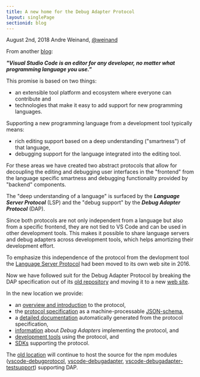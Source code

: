 ```yaml
---
title: A new home for the Debug Adapter Protocol
layout: singlePage
sectionid: blog
---
```


August 2nd, 2018 Andre Weinand, [@weinand](https://twitter.com/weinand)

From another [blog](https://code.visualstudio.com/blogs/2016/06/27/common-language-protocol):

**_"Visual Studio Code is an editor for any developer, no matter what programming language you use."_**

This promise is based on two things:
- an extensible tool platform and ecosystem where everyone can contribute and
- technologies that make it easy to add support for new programming languages.

Supporting a new programming language from a development tool typically means:
- rich editing support based on a deep understanding ("smartness") of that language,
- debugging support for the language integrated into the editing tool.

For these areas we have created two abstract protocols that allow for decoupling the editing and debugging user interfaces in the "frontend" from the language specific smartness and debugging functionality provided by "backend" components.

The "deep understanding of a language" is surfaced by the **_Language Server Protocol_** (LSP) and the "debug support" by the **_Debug Adapter Protocol_** (DAP).

Since both protocols are not only independent from a language but also from a specific frontend, they are not tied to VS Code and can be used in other development tools. This makes it possible to share language servers and debug adapters across development tools, which helps amortizing their development effort.

To emphasize this independence of the protocol from the devlopment tool the [Language Server Protocol](https://microsoft.github.io/language-server-protocol/) had been moved to its own web site in 2016.

Now we have followed suit for the Debug Adapter Protocol by breaking the DAP specification out of its [old repository](https://github.com/Microsoft/vscode-debugadapter-node) and moving it to a new [web site](http://weinand.ch:4000/debug-adapter-protocol/).

In the new location we provide:
- an [overview and introduction](./overview) to the protocol,
- the [protocol specification](./debugAdapterProtocol.json) as a machine-processable [JSON-schema](http://json-schema.org),
- a [detailed documentation](./specification) automatically generated from the protocol specification,
- [information](./implementors/adapters/) about _Debug Adapters_ implementing the protocol, and
- [development tools](./implementors/tools/) using the protocol, and
- [SDKs](./implementors/sdks/) supporting the protocol.

The [old location](https://github.com/Microsoft/vscode-debugadapter-node) will continue to host the source for the npm modules ([vscode-debugprotocol](https://www.npmjs.com/package/vscode-debugprotocol), [vscode-debugadapter](https://www.npmjs.com/package/vscode-debugadapter), [vscode-debugadapter-testsupport](https://www.npmjs.com/package/vscode-debugadapter-testsupport)) supporting DAP.
